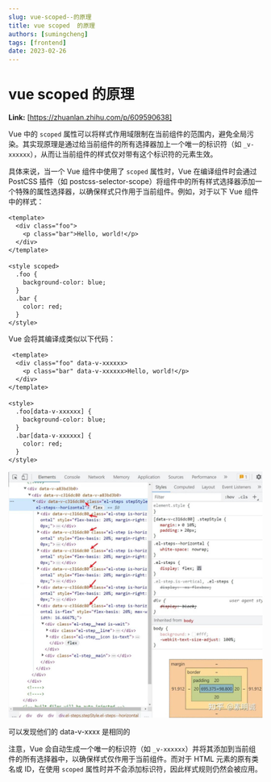 ```yaml
---
slug: vue-scoped--的原理
title: vue scoped  的原理
authors: [sumingcheng]
tags: [frontend]
date: 2023-02-26
---
```


# vue scoped  的原理



 **Link:** [https://zhuanlan.zhihu.com/p/609590638]



Vue 中的 `scoped` 属性可以将样式作用域限制在当前组件的范围内，避免全局污染。其实现原理是通过给当前组件的所有选择器加上一个唯一的标识符（如 `_v-xxxxxx`），从而让当前组件的样式仅对带有这个标识符的元素生效。

具体来说，当一个 Vue 组件中使用了 `scoped` 属性时，Vue 在编译组件时会通过 PostCSS 插件（如 postcss-selector-scope）将组件中的所有样式选择器添加一个特殊的属性选择器，以确保样式只作用于当前组件。例如，对于以下 Vue 组件中的样式：

```
<template>
  <div class="foo">
    <p class="bar">Hello, world!</p>
  </div>
</template>

<style scoped>
  .foo {
    background-color: blue;
  }
  .bar {
    color: red;
  }
</style> 
```

Vue 会将其编译成类似以下代码：

```
 <template>
  <div class="foo" data-v-xxxxxx>
    <p class="bar" data-v-xxxxxx>Hello, world!</p>
  </div>
</template>

<style>
  .foo[data-v-xxxxxx] {
    background-color: blue;
  }
  .bar[data-v-xxxxxx] {
    color: red;
  }
</style>
```
![006cef8a81c51c2e6643eeb07fa58d09](../image/006cef8a81c51c2e6643eeb07fa58d09.jpg)

可以发现他们的 data-v-xxxx 是相同的

  
  

注意，Vue 会自动生成一个唯一的标识符（如 `_v-xxxxxx`）并将其添加到当前组件的所有选择器中，以确保样式仅作用于当前组件。而对于 HTML 元素的原有类名或 ID，在使用 `scoped` 属性时并不会添加标识符，因此样式规则仍然会被应用。
